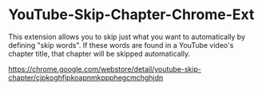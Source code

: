 # YouTube-Skip-Chapter-Chrome-Ext
This extension allows you to skip just what you want to automatically by defining "skip words". If these words are found in a YouTube video's chapter title, that chapter will be skipped automatically.

https://chrome.google.com/webstore/detail/youtube-skip-chapter/cjpkoghfjpkoapnmkppphegcmchghjdn
